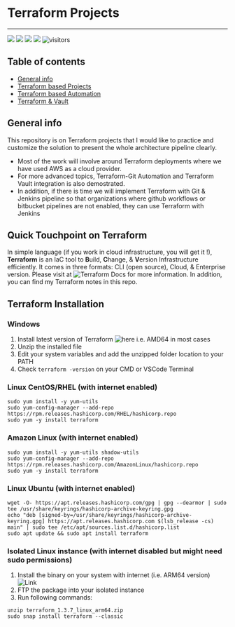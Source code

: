 # Terraform Projects
------------------------------------------------------------------------------------------------------------------------------------------------------------------------

![](https://img.shields.io/badge/terraform1.3.7-orange) ![](https://img.shields.io/badge/AWS-red) ![](https://img.shields.io/badge/Automation-green) ![](https://img.shields.io/badge/UPDATED-22/Jan/2023-yellow) ![visitors](https://visitor-badge.laobi.icu/badge?page_id=worklifesg.Terraform-Projects)


## Table of contents
* [General info](#general-info)
* [Terraform based Projects](#terraform-based-projects)
* [Terraform based Automation](#terraform-based-automation)
* [Terraform & Vault](#terraform-&-vault)

## General info
This repository is on Terraform projects that I would like to practice and customize the solution to present the whole architecture pipeline clearly. 
* Most of the work will involve around Terraform deployments where we have used AWS as a cloud provider. 
* For more advanced topics, Terraform-Git Automation and Terraform Vault integration is also demostrated. 
* In addition, if there is time we will implement Terraform with Git & Jenkins pipeline so that organizations where github workflows or bitbucket pipelines are not enabled, they can use Terraform with Jenkins

## Quick Touchpoint on Terraform

In simple language (if you work in cloud infrastructure, you will get it !), **Terraform** is an IaC tool to **B**uild, **C**hange, & **V**ersion Infrastructure efficiently. It comes in three formats: CLI (open source), Cloud, & Enterprise version. Please visit at ![Terraform Docs](https://developer.hashicorp.com/terraform/docs) for more information. In addition, you can find my Terraform notes in this repo.

## Terraform Installation

### Windows

1. Install latest version of Terraform ![here](https://developer.hashicorp.com/terraform/downloads) i.e. AMD64 in most cases
2. Unzip the installed file
3. Edit your system variables and add the unzipped folder location to your PATH
4. Check ```terraform -version``` on your CMD or VSCode Terminal

### Linux CentOS/RHEL (with internet enabled)

```
sudo yum install -y yum-utils
sudo yum-config-manager --add-repo https://rpm.releases.hashicorp.com/RHEL/hashicorp.repo
sudo yum -y install terraform
```
### Amazon Linux (with internet enabled)

```
sudo yum install -y yum-utils shadow-utils
sudo yum-config-manager --add-repo https://rpm.releases.hashicorp.com/AmazonLinux/hashicorp.repo
sudo yum -y install terraform
```

### Linux Ubuntu (with internet enabled)
```
wget -O- https://apt.releases.hashicorp.com/gpg | gpg --dearmor | sudo tee /usr/share/keyrings/hashicorp-archive-keyring.gpg
echo "deb [signed-by=/usr/share/keyrings/hashicorp-archive-keyring.gpg] https://apt.releases.hashicorp.com $(lsb_release -cs) main" | sudo tee /etc/apt/sources.list.d/hashicorp.list
sudo apt update && sudo apt install terraform
```

### Isolated Linux instance (with internet disabled but might need sudo permissions)

1. Install the binary on your system with internet (i.e. ARM64 version) ![Link](https://developer.hashicorp.com/terraform/downloads)
2. FTP the package into your isolated instance
3. Run following commands:

```
unzip terraform_1.3.7_linux_arm64.zip
sudo snap install terraform --classic
```